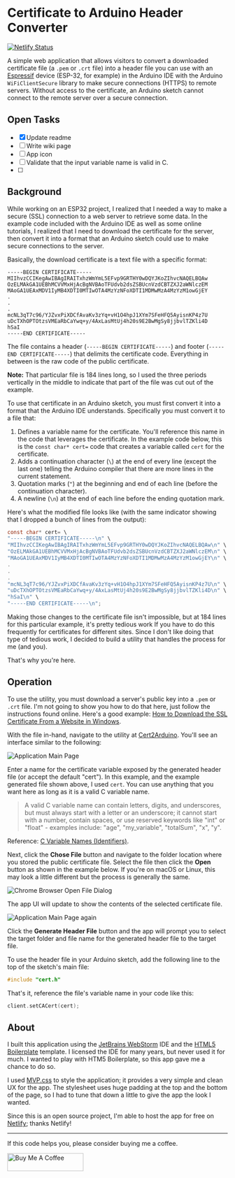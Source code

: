 # Certificate to Arduino Header Converter

[![Netlify Status](https://api.netlify.com/api/v1/badges/1cb13784-5016-476c-9036-57b4e78bca83/deploy-status)](https://app.netlify.com/sites/cert2arduino/deploys)

A simple web application that allows visitors to convert a downloaded certificate file (a `.pem` or `.crt` file) into a header file you can use with an [Espressif](https://www.espressif.com/) device (ESP-32, for example) in the Arduino IDE with the Arduino `WiFiClientSecure` library to make secure connections (HTTPS) to remote servers. Without access to the certificate, an Arduino sketch cannot connect to the remote server over a secure connection.

## Open Tasks

- [x] Update readme
- [ ] Write wiki page
- [ ] App icon
- [ ] Validate that the input variable name is valid in C.
- [ ]

## Background

While working on an ESP32 project, I realized that I needed a way to make a secure (SSL) connection to a web server to retrieve some data. In the example code included with the Arduino IDE as well as some online tutorials, I realized that I need to download the certificate for the server, then convert it into a format that an Arduino sketch could use to make secure connections to the server.

Basically, the download certificate is a text file with a specific format:

```text
-----BEGIN CERTIFICATE-----
MIIhvzCCIKegAwIBAgIRAITxhzWmYmL5EFvp9GRTHY0wDQYJKoZIhvcNAQELBQAw
OzELMAkGA1UEBhMCVVMxHjAcBgNVBAoTFUdvb2dsZSBUcnVzdCBTZXJ2aWNlczEM
MAoGA1UEAxMDV1IyMB4XDTI0MTIwOTA4MzYzNFoXDTI1MDMwMzA4MzYzM1owGjEY
.
.
.
mcNL3qT7c96/YJZvxPiXDCfAvaKv3zYq+vH1O4hpJ1XYm7SFeHFQ5AyisnKP4z7U
uDcTXhOPTOtzsVMEaRbCaYwq+y/4AxLasMtUj4h20s9E2BwMgSy8jjbvlTZKli4D
hSaI
-----END CERTIFICATE-----
```

The file contains a header (`-----BEGIN CERTIFICATE-----`) and footer (`-----END CERTIFICATE-----`) that delimits the certificate code. Everything in between is the raw code of the public certificate.

**Note:** That particular file is 184 lines long, so I used the three periods vertically  in the middle to indicate that part of the file was cut out of the example.

To use that certificate in an Arduino sketch,  you must first convert it into a format that the Arduino IDE understands. Specifically you must convert it to a file that:

1. Defines a variable name for the certificate. You'll reference this name in the code that leverages the certificate. In the example code below, this is the `const char* cert=` code that creates a variable called `cert` for the certificate.
2. Adds a continuation character (`\`) at the end of every line (except the last one) telling the Arduino compiler that there are more lines in the current statement.
3. Quotation marks (`"`) at the beginning and end of each line (before the continuation character).
4. A newline (`\n`) at the end of each line before the ending quotation mark.

Here's what the modified file looks like (with the same indicator showing that I dropped a bunch of lines from the output):

```c
const char* cert= \
"-----BEGIN CERTIFICATE-----\n" \
"MIIhvzCCIKegAwIBAgIRAITxhzWmYmL5EFvp9GRTHY0wDQYJKoZIhvcNAQELBQAw\n" \
"OzELMAkGA1UEBhMCVVMxHjAcBgNVBAoTFUdvb2dsZSBUcnVzdCBTZXJ2aWNlczEM\n" \
"MAoGA1UEAxMDV1IyMB4XDTI0MTIwOTA4MzYzNFoXDTI1MDMwMzA4MzYzM1owGjEY\n" \
.
.
.
"mcNL3qT7c96/YJZvxPiXDCfAvaKv3zYq+vH1O4hpJ1XYm7SFeHFQ5AyisnKP4z7U\n" \
"uDcTXhOPTOtzsVMEaRbCaYwq+y/4AxLasMtUj4h20s9E2BwMgSy8jjbvlTZKli4D\n" \
"hSaI\n" \
"-----END CERTIFICATE-----\n";
```

Making those changes to the certificate file isn't impossible, but at 184 lines for this particular example, it's pretty tedious work If you have to do this frequently for certificates for different sites. Since I don't like doing that type of tedious work, I decided to build a utility that handles the process for me (and you).

That's why you're here.


## Operation

To use the utility, you must download a server's public key into a `.pem` or `.crt` file. I'm not going to show you how to do that here, just follow the instructions found online. Here's a good example: [How to Download the SSL Certificate From a Website in Windows](https://www.instructables.com/How-to-Download-the-SSL-Certificate-From-a-Website/).

With the file in-hand, navigate to the utility at [Cert2Arduino](https://cert2arduino.netlify.app/). You'll see an interface similar to the following:

![Application Main Page](images/figure-01.png)

Enter a name for the certificate variable exposed by the generated header file (or accept the default "cert"). In this example, and the example generated file shown above, I used `cert`. You can use anything that you want here as long as it is a valid C variable name.

> A valid C variable name can contain letters, digits, and underscores, but must always start with a letter or an underscore; it cannot start with a number, contain spaces, or use reserved keywords like "int" or "float" - examples include: "age", "my_variable", "totalSum", "x", "y".

Reference: [C Variable Names (Identifiers)](https://www.w3schools.com/c/c_variables_names.php).

Next, click the **Chose File** button and navigate to the folder location where you stored the public certificate file. Select the file then click the **Open** button as shown in the example below. If you're on macOS or Linux, this may look a little different but the process is generally the same.

![Chrome Browser Open File Dialog](images/figure-02.png)

The app UI will update to show the contents of the selected certificate file.

![Application Main Page again](images/figure-03.png)

Click the <strong>Generate Header File</strong> button and the app will prompt you to select the target folder and file name for the generated header file to the target file.

To use the header file in your Arduino sketch, add the following line to the top of the sketch's main file:

```c
#include "cert.h"
```

That's it, reference the file's variable name in your code like this:

```c
client.setCACert(cert);
```


## About

I built this application using the [JetBrains WebStorm](https://www.jetbrains.com/webstorm/) IDE and the [HTML5 Boilerplate](https://html5boilerplate.com/) template. I licensed the IDE for many years, but never used it for much. I wanted to play with HTM5 Boilerplate, so this app gave me a chance to do so.

I used [MVP.css](https://github.com/andybrewer/mvp) to style the application; it provides a very simple and clean UX for the app. The stylesheet uses huge padding at the top and the bottom of the page, so I had to tune that down a little to give the app the look I wanted.

Since this is an open source project, I'm able to host the app for free on [Netlify](https://www.netlify.com/); thanks Netlify!

---

If this code helps you, please consider buying me a coffee.

<a href="https://www.buymeacoffee.com/johnwargo" target="_blank"><img src="https://cdn.buymeacoffee.com/buttons/default-orange.png" alt="Buy Me A Coffee" height="41" width="174"></a>

